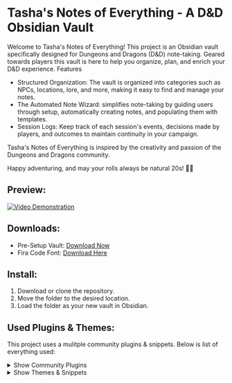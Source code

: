 # Tasha's Notes of Everything - A D&D Obsidian Vault

Welcome to Tasha's Notes of Everything! This project is an Obsidian vault specifically designed for Dungeons and Dragons (D&D) note-taking. Geared towards players this vault is here to help you organize, plan, and enrich your D&D experience.
Features

- Structured Organization: The vault is organized into categories such as NPCs, locations, lore, and more, making it easy to find and manage your notes.
- The Automated Note Wizard: simplifies note-taking by guiding users through setup, automatically creating notes, and populating them with templates.
- Session Logs: Keep track of each session's events, decisions made by players, and outcomes to maintain continuity in your campaign.

Tasha's Notes of Everything is inspired by the creativity and passion of the Dungeons and Dragons community.

Happy adventuring, and may your rolls always be natural 20s! 🎲✨


## Preview:
[![Video Demonstration](https://img.youtube.com/vi/4pe6QYOFPL8/maxresdefault.jpg)](https://www.youtube.com/watch?v=4pe6QYOFPL8)


## Downloads:
* Pre-Setup Vault: [Download Now](https://github.com/kevinkickback/Tashas-Notes-of-Everything/releases/download/v2.0.2/TashasNotesofEverything.v2.0.2.rar)
* Fira Code Font: [Download Here](https://github.com/tonsky/FiraCode)


## Install:
1. Download or clone the repository.
2. Move the folder to the desired location.
3. Load the folder as your new vault in Obsidian.



## Used Plugins & Themes:
This project uses a mulitple community plugins & snippets. Below is list of everything used:


<details><summary>Show Community Plugins</summary>

- [x] Dataview
- [x] Icon Shortcodes
- [x] Link Headers Directly
- [x] Meta Bind
- [x] Quickadd
- [x] Sortable
- [x] Style Settings
- [x] Templater
</details>

<details><summary>Show Themes & Snippets</summary>

- [x] [Prism](https://github.com/damiankorcz/Prism-Theme) theme by Damian Korcz
- [x] Code snippets from [SlRvb](https://github.com/SlRvb/Obsidian--ITS-Theme) & [Kepano](https://github.com/sponsors/kepano)
</details>
